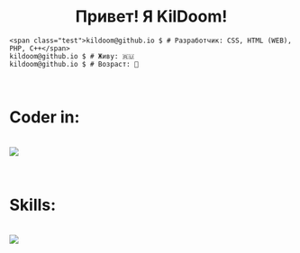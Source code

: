 <center><h1 align="center">Привет! Я KilDoom!</h1></center>

<style>
.test{
    color: #7CFC00;
}
    
</style>

```
<span class="test">kildoom@github.io $ # Разработчик: CSS, HTML (WEB), PHP, C++</span>
kildoom@github.io $ # Живу: 🇷🇺
kildoom@github.io $ # Возраст: 🫤
```

<p align="center"><br>
    <h1>Coder in:</h1><br>
  <a href="https://hinja.ru">
    <img src="https://skillicons.dev/icons?i=html,css,php,js" />
  </a>
</p><br>
<p align="center">
    <h1>Skills:</h1><br>
  <a href="https://hinja.ru">
    <img src="https://skillicons.dev/icons?i=unity,ps,roblox" />
  </a>
</p>
